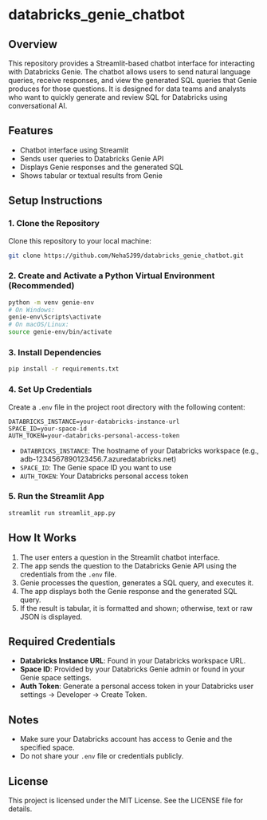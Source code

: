 # databricks_genie_chatbot

## Overview
This repository provides a Streamlit-based chatbot interface for interacting with Databricks Genie. The chatbot allows users to send natural language queries, receive responses, and view the generated SQL queries that Genie produces for those questions. It is designed for data teams and analysts who want to quickly generate and review SQL for Databricks using conversational AI.

## Features
- Chatbot interface using Streamlit
- Sends user queries to Databricks Genie API
- Displays Genie responses and the generated SQL
- Shows tabular or textual results from Genie

## Setup Instructions

### 1. Clone the Repository
Clone this repository to your local machine:
```sh
git clone https://github.com/NehaSJ99/databricks_genie_chatbot.git

```

### 2. Create and Activate a Python Virtual Environment (Recommended)
```sh
python -m venv genie-env
# On Windows:
genie-env\Scripts\activate
# On macOS/Linux:
source genie-env/bin/activate
```

### 3. Install Dependencies
```sh
pip install -r requirements.txt
```

### 4. Set Up Credentials
Create a `.env` file in the project root directory with the following content:
```
DATABRICKS_INSTANCE=your-databricks-instance-url
SPACE_ID=your-space-id
AUTH_TOKEN=your-databricks-personal-access-token
```
- `DATABRICKS_INSTANCE`: The hostname of your Databricks workspace (e.g., adb-1234567890123456.7.azuredatabricks.net)
- `SPACE_ID`: The Genie space ID you want to use
- `AUTH_TOKEN`: Your Databricks personal access token

### 5. Run the Streamlit App
```sh
streamlit run streamlit_app.py
```

## How It Works
1. The user enters a question in the Streamlit chatbot interface.
2. The app sends the question to the Databricks Genie API using the credentials from the `.env` file.
3. Genie processes the question, generates a SQL query, and executes it.
4. The app displays both the Genie response and the generated SQL query.
5. If the result is tabular, it is formatted and shown; otherwise, text or raw JSON is displayed.

## Required Credentials
- **Databricks Instance URL**: Found in your Databricks workspace URL.
- **Space ID**: Provided by your Databricks Genie admin or found in your Genie space settings.
- **Auth Token**: Generate a personal access token in your Databricks user settings -> Developer -> Create Token.

## Notes
- Make sure your Databricks account has access to Genie and the specified space.
- Do not share your `.env` file or credentials publicly.

## License
This project is licensed under the MIT License. See the LICENSE file for details.